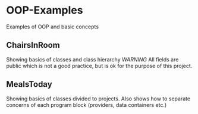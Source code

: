 # OOP-Examples
Examples of OOP and basic concepts

## ChairsInRoom
Showing basics of classes and class hierarchy
*WARNING* All fields are public which is not a good practice, but is ok for the purpose of this project.

## MealsToday
Showing basics of classes divided to projects. Also shows how to separate concerns of each program block (providers, data containers etc.)

